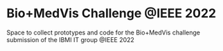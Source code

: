 # Bio+MedVis Challenge @IEEE 2022

Space to collect prototypes and code for the Bio+MedVis challenge submission of the IBMI IT group @IEEE 2022

